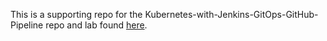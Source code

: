 This is a supporting repo for the Kubernetes-with-Jenkins-GitOps-GitHub-Pipeline repo and lab found [here](https://github.com/kevin-wynn-cloud/Kubernetes-with-Jenkins-GitOps-GitHub-Pipeline).
